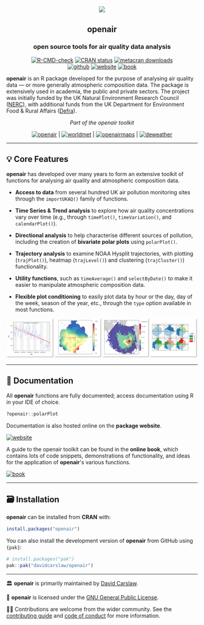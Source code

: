 
<div align="center">

<img src="man/figures/logo.png" height="200"/>

## **openair**
### open source tools for air quality data analysis

<!-- badges: start -->
[![R-CMD-check](https://github.com/davidcarslaw/openair/workflows/R-CMD-check/badge.svg)](https://github.com/davidcarslaw/openair/actions)
[![CRAN
status](https://www.r-pkg.org/badges/version/openair)](https://CRAN.R-project.org/package=openair)
[![metacran downloads](https://cranlogs.r-pkg.org/badges/grand-total/openair)](https://cran.r-project.org/package=openair)
<br>
[![github](https://img.shields.io/badge/CODE-github-black?logo=github)](https://github.com/davidcarslaw/openair)
[![website](https://img.shields.io/badge/DOCS-website-black)](https://davidcarslaw.github.io/openair/)
[![book](https://img.shields.io/badge/DOCS-book-black)](https://bookdown.org/david_carslaw/openair/)
<!-- badges: end -->

</div>

**openair** is an R package developed for the purpose of analysing air quality data — or more generally atmospheric composition data. The package is extensively used in academia, the public and private sectors. The project was initially funded by the UK Natural Environment Research Council ([NERC](https://www.ukri.org/councils/nerc/)), with additional funds from the UK Department for Environment Food & Rural Affairs ([Defra](https://www.gov.uk/government/organisations/department-for-environment-food-rural-affairs)).

<div align="center">

*Part of the openair toolkit*

[![openair](https://img.shields.io/badge/openair_core-06D6A0?style=flat-square)](https://davidcarslaw.github.io/openair/) | 
[![worldmet](https://img.shields.io/badge/worldmet-26547C?style=flat-square)](https://davidcarslaw.github.io/worldmet/) | 
[![openairmaps](https://img.shields.io/badge/openairmaps-FFD166?style=flat-square)](https://davidcarslaw.github.io/openairmaps/) | 
[![deweather](https://img.shields.io/badge/deweather-EF476F?style=flat-square)](https://davidcarslaw.github.io/deweather/)

</div>

<hr>

## 💡 Core Features

**openair** has developed over many years to form an extensive toolkit of functions for analysing air quality and atmospheric composition data.

- **Access to data** from several hundred UK air pollution monitoring sites through the `importUKAQ()` family of functions.

- **Time Series & Trend analysis** to explore how air quality concentrations vary over time (e.g., through `timePlot()`, `timeVariation()`, and `calendarPlot()`).

- **Directional analysis** to help characterise different sources of pollution, including the creation of **bivariate polar plots** using `polarPlot()`.

- **Trajectory analysis** to examine NOAA Hysplit trajectories, with plotting (`trajPlot()`), heatmap (`trajLevel()`) and clustering (`trajCluster()`) functionality.

- **Utility functions**, such as `timeAverage()` and `selectByDate()` to make it easier to manipulate atmospheric composition data.

- **Flexible plot conditioning** to easily plot data by hour or the day, day of the week, season of the year, etc., through the `type` option available in most functions.

<div align="center">
<img src="man/figures/feature-banner.png" width="800">
</div>

<hr>

## 📖 Documentation

All **openair** functions are fully documented; access documentation using R in your IDE of choice.

```r
?openair::polarPlot
```

Documentation is also hosted online on the **package website**.

[![website](https://img.shields.io/badge/website-documentation-blue)](https://davidcarslaw.github.io/openair/)

A guide to the openair toolkit can be found in the **online book**, which contains lots of code snippets, demonstrations of functionality, and ideas for the application of **openair**'s various functions.

[![book](https://img.shields.io/badge/book-code_demos_and_ideas-blue)](https://bookdown.org/david_carslaw/openair/)

<hr>

## 🗃️ Installation

**openair** can be installed from **CRAN** with:

``` r
install.packages("openair")
```

You can also install the development version of **openair** from GitHub using `{pak}`:

``` r
# install.packages("pak")
pak::pak("davidcarslaw/openair")
```

<hr>

🏛️ **openair** is primarily maintained by [David Carslaw](https://github.com/davidcarslaw).

📃 **openair** is licensed under the [GNU General Public License](https://davidcarslaw.github.io/openair/LICENSE.html).

🧑‍💻 Contributions are welcome from the wider community. See the [contributing guide](https://davidcarslaw.github.io/openair/CONTRIBUTING.html) and [code of conduct](https://davidcarslaw.github.io/openair/CODE_OF_CONDUCT.html) for more information.
